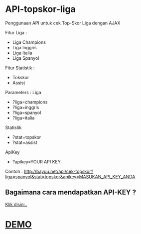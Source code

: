 # API-topskor-liga

Penggunaan API untuk cek Top-Skor Liga dengan AJAX

Fitur Liga :

<ul>
<li>Liga Champions</li>
<li>Liga Inggris</li>
<li>Liga Italia</li>
<li>Liga Spanyol</li>
</ul>

Fitur Statistik :

<ul>
<li>Tokskor</li>
<li>Assist</li>
</ul>


Parameters :
Liga
- ?liga=champions
- ?liga=inggris
- ?liga=spanyol
- ?liga=italia

Statistik
- ?stat=topskor
- ?stat=assist

ApiKey
- ?apikey=YOUR API KEY

Contoh : 
http://bayuu.net/api/cek-topskor?liga=spanyol&stat=topskor&apikey=MASUKAN_API_KEY_ANDA


<h2>Bagaimana cara mendapatkan API-KEY ?</h2>

<a href="http://bayuu.net/api/">Klik disini..</a>

<h1><a href="http://bayyu.me/widget/widget-top-skor.php" target="_blank">DEMO</a></h1>
